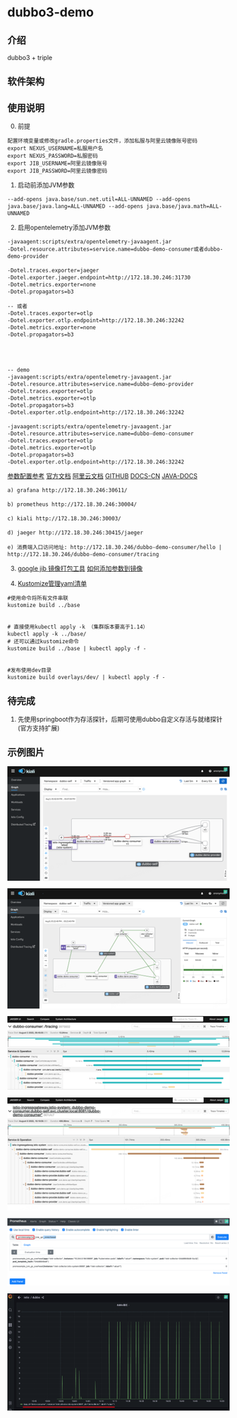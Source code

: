 # dubbo3-demo

## 介绍
dubbo3 + triple

## 软件架构



## 使用说明
0. 前提
```
配置环境变量或修改gradle.properties文件，添加私服与阿里云镜像账号密码
export NEXUS_USERNAME=私服用户名
export NEXUS_PASSWORD=私服密码
export JIB_USERNAME=阿里云镜像账号
export JIB_PASSWORD=阿里云镜像密码
```
1. 启动前添加JVM参数
```
--add-opens java.base/sun.net.util=ALL-UNNAMED --add-opens java.base/java.lang=ALL-UNNAMED --add-opens java.base/java.math=ALL-UNNAMED
```
2. 启用opentelemetry添加JVM参数
```
-javaagent:scripts/extra/opentelemetry-javaagent.jar
-Dotel.resource.attributes=service.name=dubbo-demo-consumer或者dubbo-demo-provider

-Dotel.traces.exporter=jaeger
-Dotel.exporter.jaeger.endpoint=http://172.18.30.246:31730
-Dotel.metrics.exporter=none
-Dotel.propagators=b3

-- 或者
-Dotel.traces.exporter=otlp
-Dotel.exporter.otlp.endpoint=http://172.18.30.246:32242
-Dotel.metrics.exporter=none
-Dotel.propagators=b3




-- demo 
-javaagent:scripts/extra/opentelemetry-javaagent.jar
-Dotel.resource.attributes=service.name=dubbo-demo-provider
-Dotel.traces.exporter=otlp
-Dotel.metrics.exporter=otlp
-Dotel.propagators=b3
-Dotel.exporter.otlp.endpoint=http://172.18.30.246:32242

-javaagent:scripts/extra/opentelemetry-javaagent.jar
-Dotel.resource.attributes=service.name=dubbo-demo-consumer
-Dotel.traces.exporter=otlp
-Dotel.metrics.exporter=otlp
-Dotel.propagators=b3
-Dotel.exporter.otlp.endpoint=http://172.18.30.246:32242
```
[参数配置参考](https://github.com/open-telemetry/opentelemetry-java/blob/main/sdk-extensions/autoconfigure/README.md)
[官方文档](https://opentelemetry.io/docs/instrumentation/java/automatic/agent-config/)
[阿里云文档](https://help.aliyun.com/document_detail/413964.html)
[GITHUB](https://github.com/open-telemetry)
[DOCS-CN](https://github.com/open-telemetry/docs-cn)
[JAVA-DOCS](https://github.com/open-telemetry/opentelemetry-java-docs)


```可观测地址
a) grafana http://172.18.30.246:30611/

b) prometheus http://172.18.30.246:30004/

c) kiali http://172.18.30.246:30003/

d) jaeger http://172.18.30.246:30415/jaeger

e) 消费端入口访问地址: http://172.18.30.246/dubbo-demo-consumer/hello | http://172.18.30.246/dubbo-demo-consumer/tracing
```

3. [google jib 镜像打包工具](https://github.com/GoogleContainerTools/jib)
     [如何添加参数到镜像](https://github.com/GoogleContainerTools/jib/blob/master/docs/faq.md#how-do-i-set-parameters-for-my-image-at-runtime)

4. [Kustomize管理yaml清单](https://kubernetes.io/zh-cn/docs/tasks/manage-kubernetes-objects/kustomization/)

```
#使用命令将所有文件串联
kustomize build ../base


# 直接使用kubectl apply -k （集群版本要高于1.14）
kubectl apply -k ../base/
# 还可以通过kustomize命令
kustomize build ../base | kubectl apply -f -


#发布使用dev目录
kustomize build overlays/dev/ | kubectl apply -f -
```


## 待完成
1. 先使用springboot作为存活探针，后期可使用dubbo自定义存活与就绪探针(官方支持扩展)

## 示例图片
![istio-dubbo](docs/images/istio-dubbo.png)

![istio-dubbo-opentelemetry](docs/images/istio-dubbo-opentelemetry.png)

![tracing](docs/images/tracing.png)

![tracing-istio](docs/images/tracing-istio.png)

![prometheus](docs/images/prometheus.png)

![grafana](docs/images/grafana.png)